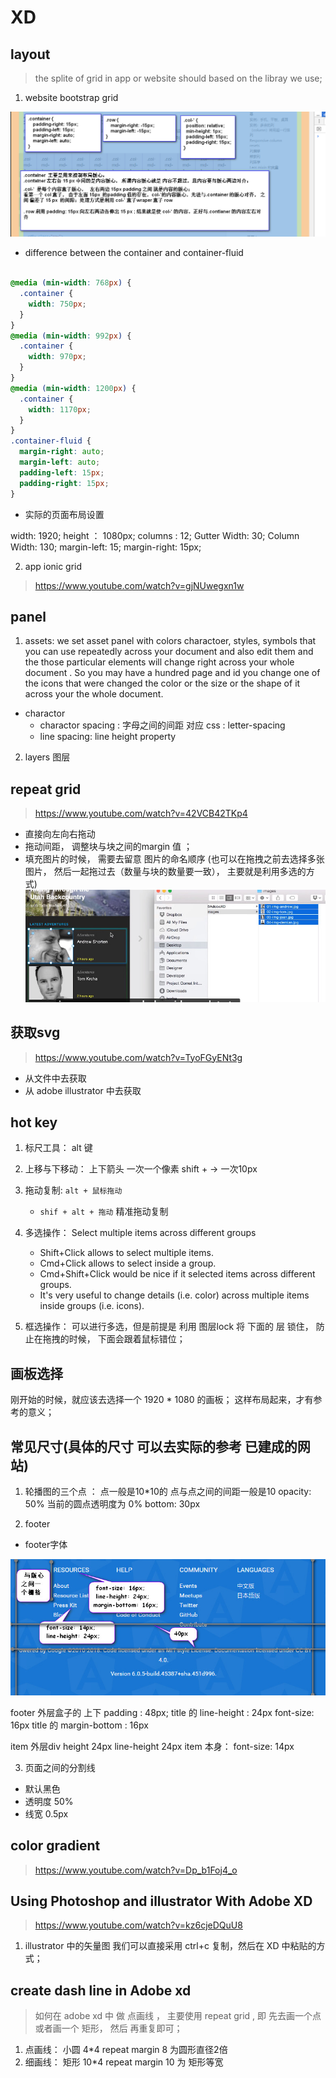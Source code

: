 # XD

## layout 

> the splite of grid in app or website should based on the libray we use;

1. website bootstrap grid

![](./images/bootstrap-grid.png)

* difference between the container and container-fluid 

```css

@media (min-width: 768px) {
  .container {
    width: 750px;
  }
}
@media (min-width: 992px) {
  .container {
    width: 970px;
  }
}
@media (min-width: 1200px) {
  .container {
    width: 1170px;
  }
}
.container-fluid {
  margin-right: auto;
  margin-left: auto;
  padding-left: 15px;
  padding-right: 15px;
}

```

* 实际的页面布局设置

width: 1920; height ： 1080px;
columns : 12; Gutter Width: 30; Column Width: 130; margin-left: 15; margin-right: 15px;

2. app ionic grid


> https://www.youtube.com/watch?v=gjNUwegxn1w

## panel

1. assets: we set asset panel with colors charactoer, styles, symbols that you can use repeatedly across your document and also edit them and the those particular elements will change right across your whole document . So you may have a hundred page and id you change one of the icons that were changed the color or the size or the shape of it across your the whole document.

* charactor 
    + charactor spacing : 字母之间的间距 对应 css : letter-spacing
    + line spacing:  line height property

2. layers 图层

## repeat grid
> https://www.youtube.com/watch?v=42VCB42TKp4

* 直接向左向右拖动
* 拖动间距， 调整块与块之间的margin 值 ；
* 填充图片的时候， 需要去留意 图片的命名顺序 (也可以在拖拽之前去选择多张图片， 然后一起拖过去（数量与块的数量要一致）， 主要就是利用多选的方式)
![](./images/repeat_grid.jpg)



## 获取svg 

> https://www.youtube.com/watch?v=TyoFGyENt3g

* 从文件中去获取
* 从 adobe illustrator 中去获取

## hot key

1. 标尺工具： alt 键

2. 上移与下移动： 上下箭头 一次一个像素  shift + -> 一次10px 

3. 拖动复制: `alt + 鼠标拖动` 
    *  `shif + alt + 拖动` 精准拖动复制

4. 多选操作： Select multiple items across different groups
    + Shift+Click allows to select multiple items. 
    + Cmd+Click allows to select inside a group. 
    + Cmd+Shift+Click would be nice if it selected items across different groups.
    + It's very useful to change details (i.e. color) across multiple items inside groups (i.e. icons).
5. 框选操作： 可以进行多选，但是前提是 利用 图层lock 将 下面的 层 锁住， 防止在拖拽的时候， 下面会跟着鼠标错位；

## 画板选择

刚开始的时候，就应该去选择一个 1920 * 1080 的画板； 这样布局起来，才有参考的意义；

## 常见尺寸(具体的尺寸 可以去实际的参考 已建成的网站)

1. 轮播图的三个点 ： 点一般是10*10的 点与点之间的间距一般是10 opacity: 50% 当前的圆点透明度为 0%  bottom: 30px 


2. footer

* footer字体

![](./images/footer_font.jpg)

footer 外层盒子的 上下 padding : 48px;
title 的 line-height : 24px  font-size: 16px
title 的 margin-bottom : 16px 

item 外层div height 24px line-height 24px
item 本身： font-size: 14px

3. 页面之间的分割线 

* 默认黑色
* 透明度 50%
* 线宽 0.5px

## color gradient

> https://www.youtube.com/watch?v=Dp_b1Foj4_o


## Using Photoshop and illustrator With Adobe XD

> https://www.youtube.com/watch?v=kz6cjeDQuU8

1. illustrator 中的矢量图 我们可以直接采用 ctrl+c 复制，然后在 XD 中粘贴的方式；

## create dash line in Adobe xd  

> 如何在 adobe xd 中 做 点画线  ， 主要使用 repeat grid  , 即 先去画一个点 或者画一个 矩形， 然后 再重复即可；

1. 点画线： 小圆 4*4  repeat margin 8 为圆形直径2倍
2. 细画线： 矩形 10*4 repeat margin  10 为 矩形等宽

